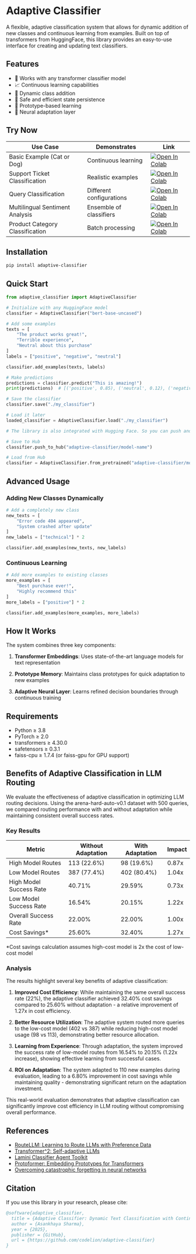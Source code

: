 # Adaptive Classifier

A flexible, adaptive classification system that allows for dynamic addition of new classes and continuous learning from examples. Built on top of transformers from HuggingFace, this library provides an easy-to-use interface for creating and updating text classifiers.

## Features

- 🚀 Works with any transformer classifier model
- 📈 Continuous learning capabilities
- 🎯 Dynamic class addition
- 💾 Safe and efficient state persistence
- 🔄 Prototype-based learning
- 🧠 Neural adaptation layer

## Try Now

| Use Case | Demonstrates | Link |
|----------|----------|-------|
| Basic Example (Cat or Dog)  | Continuous learning | [![Open In Colab](https://colab.research.google.com/assets/colab-badge.svg)](https://colab.research.google.com/drive/1Zmvtb3XUFtUImEmYdKpkuqmxKVlRxzt9?usp=sharing) |
| Support Ticket Classification| Realistic examples | [![Open In Colab](https://colab.research.google.com/assets/colab-badge.svg)](https://colab.research.google.com/drive/1yeVCi_Cdx2jtM7HI0gbU6VlZDJsg_m8u?usp=sharing) |
| Query Classification  | Different configurations | [![Open In Colab](https://colab.research.google.com/assets/colab-badge.svg)](https://colab.research.google.com/drive/1b2q303CLDRQAkC65Rtwcoj09ovR0mGwz?usp=sharing) |
| Multilingual Sentiment Analysis | Ensemble of classifiers | [![Open In Colab](https://colab.research.google.com/assets/colab-badge.svg)](https://colab.research.google.com/drive/14tfRi_DtL-QgjBMgVRrsLwcov-zqbKBl?usp=sharing) |
| Product Category Classification | Batch processing | [![Open In Colab](https://colab.research.google.com/assets/colab-badge.svg)](https://colab.research.google.com/drive/1VyxVubB8LXXES6qElEYJL241emkV_Wxc?usp=sharing) |

## Installation

```bash
pip install adaptive-classifier
```

## Quick Start

```python
from adaptive_classifier import AdaptiveClassifier

# Initialize with any HuggingFace model
classifier = AdaptiveClassifier("bert-base-uncased")

# Add some examples
texts = [
    "The product works great!",
    "Terrible experience",
    "Neutral about this purchase"
]
labels = ["positive", "negative", "neutral"]

classifier.add_examples(texts, labels)

# Make predictions
predictions = classifier.predict("This is amazing!")
print(predictions)  # [('positive', 0.85), ('neutral', 0.12), ('negative', 0.03)]

# Save the classifier
classifier.save("./my_classifier")

# Load it later
loaded_classifier = AdaptiveClassifier.load("./my_classifier")

# The library is also integrated with Hugging Face. So you can push and load from HF Hub.

# Save to Hub
classifier.push_to_hub("adaptive-classifier/model-name")

# Load from Hub
classifier = AdaptiveClassifier.from_pretrained("adaptive-classifier/model-name")
```

## Advanced Usage

### Adding New Classes Dynamically

```python
# Add a completely new class
new_texts = [
    "Error code 404 appeared",
    "System crashed after update"
]
new_labels = ["technical"] * 2

classifier.add_examples(new_texts, new_labels)
```

### Continuous Learning

```python
# Add more examples to existing classes
more_examples = [
    "Best purchase ever!",
    "Highly recommend this"
]
more_labels = ["positive"] * 2

classifier.add_examples(more_examples, more_labels)
```

## How It Works

The system combines three key components:

1. **Transformer Embeddings**: Uses state-of-the-art language models for text representation

2. **Prototype Memory**: Maintains class prototypes for quick adaptation to new examples

3. **Adaptive Neural Layer**: Learns refined decision boundaries through continuous training

## Requirements

- Python ≥ 3.8
- PyTorch ≥ 2.0
- transformers ≥ 4.30.0
- safetensors ≥ 0.3.1
- faiss-cpu ≥ 1.7.4 (or faiss-gpu for GPU support)

## Benefits of Adaptive Classification in LLM Routing

We evaluate the effectiveness of adaptive classification in optimizing LLM routing decisions. Using the arena-hard-auto-v0.1 dataset with 500 queries, we compared routing performance with and without adaptation while maintaining consistent overall success rates.

### Key Results

| Metric | Without Adaptation | With Adaptation | Impact |
|--------|-------------------|-----------------|---------|
| High Model Routes | 113 (22.6%) | 98 (19.6%) | 0.87x |
| Low Model Routes | 387 (77.4%) | 402 (80.4%) | 1.04x |
| High Model Success Rate | 40.71% | 29.59% | 0.73x |
| Low Model Success Rate | 16.54% | 20.15% | 1.22x |
| Overall Success Rate | 22.00% | 22.00% | 1.00x |
| Cost Savings* | 25.60% | 32.40% | 1.27x |

*Cost savings calculation assumes high-cost model is 2x the cost of low-cost model

### Analysis

The results highlight several key benefits of adaptive classification:

1. **Improved Cost Efficiency**: While maintaining the same overall success rate (22%), the adaptive classifier achieved 32.40% cost savings compared to 25.60% without adaptation - a relative improvement of 1.27x in cost efficiency.

2. **Better Resource Utilization**: The adaptive system routed more queries to the low-cost model (402 vs 387) while reducing high-cost model usage (98 vs 113), demonstrating better resource allocation.

3. **Learning from Experience**: Through adaptation, the system improved the success rate of low-model routes from 16.54% to 20.15% (1.22x increase), showing effective learning from successful cases.

4. **ROI on Adaptation**: The system adapted to 110 new examples during evaluation, leading to a 6.80% improvement in cost savings while maintaining quality - demonstrating significant return on the adaptation investment.

This real-world evaluation demonstrates that adaptive classification can significantly improve cost efficiency in LLM routing without compromising overall performance.

## References

- [RouteLLM: Learning to Route LLMs with Preference Data](https://arxiv.org/abs/2406.18665)
- [Transformer^2: Self-adaptive LLMs](https://arxiv.org/abs/2501.06252)
- [Lamini Classifier Agent Toolkit](https://www.lamini.ai/blog/classifier-agent-toolkit)
- [Protoformer: Embedding Prototypes for Transformers](https://arxiv.org/abs/2206.12710)
- [Overcoming catastrophic forgetting in neural networks](https://arxiv.org/abs/1612.00796)

## Citation

If you use this library in your research, please cite:

```bibtex
@software{adaptive_classifier,
  title = {Adaptive Classifier: Dynamic Text Classification with Continuous Learning},
  author = {Asankhaya Sharma},
  year = {2025},
  publisher = {GitHub},
  url = {https://github.com/codelion/adaptive-classifier}
}
```
